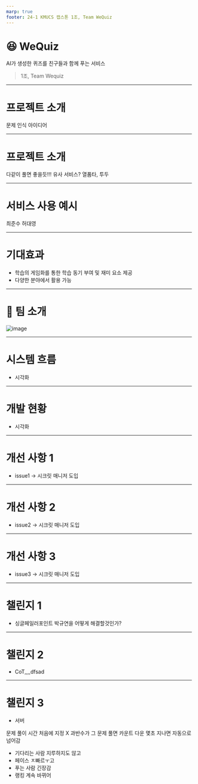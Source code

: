 ```yaml
---
marp: true
footer: 24-1 KMUCS 캡스톤 1조, Team WeQuiz
---
```


# **😆 WeQuiz**

AI가 생성한 퀴즈를 친구들과 함께 푸는 서비스

> 1조, Team Wequiz

---

# 프로젝트 소개

문제 인식
아이디어

---

# 프로젝트 소개

다같이 풀면 좋을듯!!!
유사 서비스? 열품타, 투두

---

# 서비스 사용 예시

최준수
허대영

---

# 기대효과

- 학습의 게임화를 통한 학습 동기 부여 및 재미 요소 제공
- 다양한 분야에서 활용 가능

---

# 🚀 팀 소개

![image](https://github.com/Team-WeQuiz/wequiz/assets/66217855/83759386-f1a1-4ce2-9f06-e391808c163c)

---

# 시스템 흐름

- 시각화

---

# 개발 현황

- 시각화

---

# 개선 사항 1

- issue1 -> 시크릿 매니저 도입

---

# 개선 사항 2

- issue2 -> 시크릿 매니저 도입

---

# 개선 사항 3

- issue3 -> 시크릿 매니저 도입

---

# 챌린지 1

- 싱글페일러포인트 박규연을 어떻게 해결할것인가?

---

# 챌린지 2

- CoT,,,,dfsad

---

# 챌린지 3

- 서버

문제 풀이 시간 처음에 지정 X
과반수가 그 문제 풀면 카운트 다운 몇초
지나면 자동으로 넘어감

- 기다리는 사람 지루하지도 않고
- 페이스 ㅈ빠르ㅜ고
- 푸는 사람 긴장감
- 랭킹 계속 바뀌어
